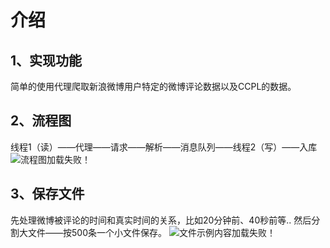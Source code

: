 介绍
===================

1、实现功能
-------------------
简单的使用代理爬取新浪微博用户特定的微博评论数据以及CCPL的数据。

2、流程图
-------------------
线程1（读）——代理——请求——解析——消息队列——线程2（写）——入库
![流程图加载失败！](https://github.com/kuingsamlee/weiboCommentCrawl/raw/master/flowsheet/flow01.png)

3、保存文件
-------------------
先处理微博被评论的时间和真实时间的关系，比如20分钟前、40秒前等..
然后分割大文件——按500条一个小文件保存。
![文件示例内容加载失败！](https://github.com/kuingsamlee/weiboCommentCrawl/raw/master/flowsheet/saved_file.png)

